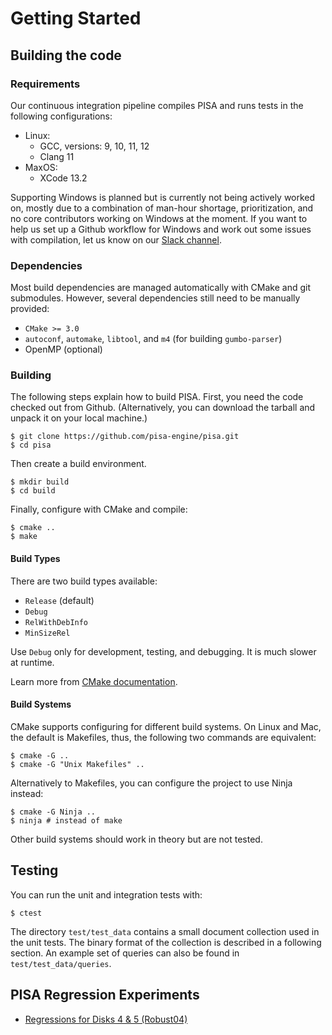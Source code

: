 # Getting Started

## Building the code

### Requirements

Our continuous integration pipeline compiles PISA and runs tests in the
following configurations:
- Linux:
    - GCC, versions: 9, 10, 11, 12
    - Clang 11
- MaxOS:
    - XCode 13.2

Supporting Windows is planned but is currently not being actively worked on,
mostly due to a combination of man-hour shortage, prioritization, and no
core contributors working on Windows at the moment.
If you want to help us set up a Github workflow for Windows and work out
some issues with compilation, let us know on our
[Slack channel](https://join.slack.com/t/pisa-engine/shared_invite/zt-dbxrm1mf-RtQMZTqxxlhOJsv3GHUErw).

### Dependencies

Most build dependencies are managed automatically with CMake and git submodules.
However, several dependencies still need to be manually provided:

- `CMake >= 3.0`
- `autoconf`,  `automake`, `libtool`, and `m4` (for building `gumbo-parser`)
- OpenMP (optional)

### Building

The following steps explain how to build PISA.
First, you need the code checked out from Github.
(Alternatively, you can download the tarball and unpack it on your local machine.)

```shell
$ git clone https://github.com/pisa-engine/pisa.git
$ cd pisa
```

Then create a build environment.

```shell
$ mkdir build
$ cd build
```

Finally, configure with CMake and compile:

```shell
$ cmake ..
$ make
```

#### Build Types

There are two build types available:
- `Release` (default)
- `Debug`
- `RelWithDebInfo`
- `MinSizeRel`

Use `Debug` only for development, testing, and debugging. It is much slower at runtime.

Learn more from [CMake documentation](https://cmake.org/cmake/help/latest/variable/CMAKE_BUILD_TYPE.html).

#### Build Systems

CMake supports configuring for different build systems.
On Linux and Mac, the default is Makefiles, thus, the following two commands are equivalent:

```shell
$ cmake -G ..
$ cmake -G "Unix Makefiles" ..
```

Alternatively to Makefiles, you can configure the project to use Ninja instead:

```shell
$ cmake -G Ninja ..
$ ninja # instead of make
```

Other build systems should work in theory but are not tested.

## Testing

You can run the unit and integration tests with:

```shell
$ ctest
```

The directory `test/test_data` contains a small document collection used in the
unit tests. The binary format of the collection is described in a following
section.
An example set of queries can also be found in `test/test_data/queries`.

## PISA Regression Experiments

+ [Regressions for Disks 4 & 5 (Robust04)](experiments/regression-robust04.html)

